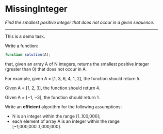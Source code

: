# MissingInteger

_Find the smallest positive integer that does not occur in a given sequence._

---

This is a demo task.

Write a function:

```js
function solution(A);
```

that, given an array A of N integers, returns the smallest positive integer (greater than 0) that does not occur in A.

For example, given A = [1, 3, 6, 4, 1, 2], the function should return 5.

Given A = [1, 2, 3], the function should return 4.

Given A = [−1, −3], the function should return 1.

Write an **efficient** algorithm for the following assumptions:

- N is an integer within the range [1..100,000];
- each element of array A is an integer within the range [−1,000,000..1,000,000].
